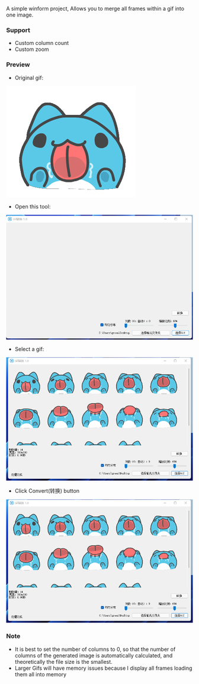 A simple winform project, Allows you to merge all frames within a gif into one image.

### Support
- Custom column count
- Custom zoom

### Preview
- Original gif:

![Original gif](preview/test.gif)

- Open this tool:

![Open this tool](preview/preview.png)

- Select a gif:

![Select a gif](preview/preview_selectgif.png)

- Click Convert(转换) button

![Convert](preview/preview_selectgif.png)


### Note
- It is best to set the number of columns to 0, so that the number of columns of the generated image is automatically calculated, and theoretically the file size is the smallest.
- Larger Gifs will have memory issues because I display all frames loading them all into memory
